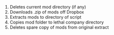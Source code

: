 1) Deletes current mod directory (if any)
2) Downloads .zip of mods off Dropbox
3) Extracts mods to directory of script
4) Copies mod folder to lethal company directory
5) Deletes spare copy of mods from original extract
